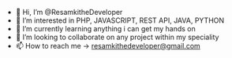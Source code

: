 - 👋 Hi, I’m @ResamkitheDeveloper
- 👀 I’m interested in PHP, JAVASCRIPT, REST API, JAVA, PYTHON
- 🌱 I’m currently learning anything i can get my hands on
- 💞️ I’m looking to collaborate on any project within my speciality
- 📫 How to reach me -> resamkithedeveloper@gmail.com

<!---
ResamkitheDeveloper/ResamkitheDeveloper is a ✨ special ✨ repository because its `README.md` (this file) appears on your GitHub profile.
You can click the Preview link to take a look at your changes.
--->
